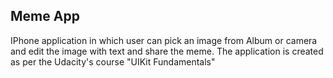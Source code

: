 ## Meme App

IPhone application in which user can pick an image from Album or camera
and edit the image with text and share the meme. The application is
created as per the Udacity's course "UIKit Fundamentals"
